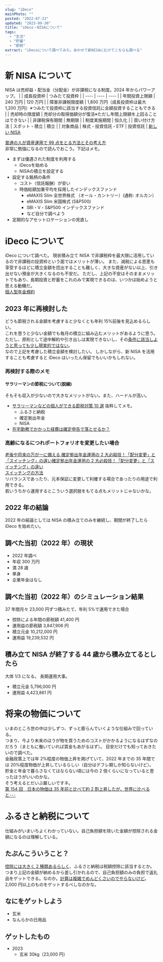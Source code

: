 ```yaml
---
slug: "iDeco"
mainPhoto: ""
posted: "2022-07-22"
updated: "2023-09-30"
title: "iDeco・NISAについて"
tags:
  - "生活"
  - "貯蓄"
  - "節税"
extract: "iDecoについて調べてみた。あわせて新NISAにむけてこちらも調べる"
---
```


# 新 NISA について

NISA は売却益・配当金（分配金）が非課税になる制度。2024 年からパワーアップ。
| | 成長投資枠 | つみたて投資枠 |
| ---- | ---- | ---- |
| 年間投資上限額 | 240 万円 | 120 万円 |
| 障害非課税限度額 | 1,800 万円（成長投資枠は最大 1,200 万円）※つみたて投資枠に該当する投資信託に全額投資することもできる |
| 売却時の限度額 | 売却分の取得価額分が復活※ただし年間上限額を上回ることはできない |
| 非課税保有期間 | 無期限 |
| 制度実施期間 | 恒久化 |
| 買い付け方法 | スポット・積立 | 積立 |
| 対象商品 | 株式・投資信託・ETF | 投資信託 |
[新しい NISA](https://www.fsa.go.jp/policy/nisa2/about/nisa2024/index.html)

[普通の人が資産運用で 99 点をとる方法とその考え方](https://hayatoito.github.io/2020/investing/)  
非常に勉強になるので読んでおこう。下記はメモ。
- まずは優遇された制度を利用する
  - iDecoを始める
  - NISAの積立を設定する
- 設定する銘柄の条件
  - コスト（信託報酬）が安い
  - 時価総額加重平均を採用したインデックスファンド
    - eMAXIS Slim 全世界株式 （オール・カントリー）(通称: オルカン）
    - eMAXIS Slim 米国株式 (S&P500)
    - SBI・V・S&P500 インデックスファンド
    - など自分で調べよう
- 定期的なアセットロケーションの見直し

# iDeco について

iDeco について調べた。
現状積み立て NISA で非課税枠を最大限に活用しているので非課税の投資枠という面ではメリットが薄い。
また、減税による恩恵も享受するほどに積立金額を捻出することも難しく、大きな資産がない以上、引き出せない預金が大きくなるのも不安だ。
ただし、上記の不安はそのままメリットでもあり、長期投資と貯蓄をこれのみで実現できるのは、いつかは始めようと思える動機だ。  
[個人型年金規約](https://www.ideco-koushiki.jp/library/style/)

## 2023 年に再検討した

どうも節税される金額を考慮すると少なくとも年利 15%前後を見込めるらしい。  
これを思うと少ない金額でも毎月の積立に組み込むメリットがあるように思う。  
ただし、原則として途中解約や引き出しは実現できないし、その[条件に該当しようと思っても少し現実的ではない](https://toushin-plaza.jp/column/ideco-cancel/)。  
なので上記を考慮した積立金額を検討したい。
しかしながら、新 NISA を活用することも考慮すると iDeco はいったん保留でもいいかもしれない。

### 再検討する際のメモ

#### サラリーマンの節税について(脱線)

そもそも収入が少ないので大きなメリットがない。また、ハードルが高い。

- [サラリーマンなどの個人ができる節税対策 10 選](https://www.resonabank.co.jp/kojin/column/hoken/column_0006.html)
  抜粋してメモ。
  - ふるさと納税
  - 確定拠出年金
  - NISA
- [在宅勤務でかかった経費は確定申告で落とせるか？](https://news.yahoo.co.jp/expert/articles/f2fa452427b7c58c92888b25ca246075b685a4b9)

### 高齢になるにつれポートフォリオを変更したい場合

[老後や将来の万が一に備える 確定拠出年金運用の 2 大必殺技！「配分変更」と「スイッチング」の違い確定拠出年金運用の 2 大必殺技！「配分変更」と「スイッチング」の違い](https://www.resonabank.co.jp/nenkin/ideco/column/difference-change-switching.html)  
[スイッチングの方法](https://member.rakuten-sec.co.jp/ITS/qaM-401K000-06.html)  
リバランスであったり、元本保証に変更して利確する場合であったりの用途で利用できる。  
若いうちから運用するとこういう選択肢をもてる点もメリットじゃないかな。

## 2022 年の結論

2022 年の結論としては NISA の積み立てのみを継続し、期間が終了したら iDeco を始めたい。

## 調べた当初（2022 年）の現状

- 2022 年調べ
- 年収 300 万円
- 満 28 歳
- 単身
- 企業年金はなし

## 調べた当初（2022 年）のシミュレーション結果

37 年間月々 23,000 円ずつ積みたて、年利 5%で運用できた場合

- 控除による年間の節税額 41,400 円
- 運用益の節税額 3,847,906 円
- 積立元金 10,212,000 円
- 運用益 19,239,532 円

## 積み立て NISA が終了する 44 歳から積み立てるとしたら

大体 1/3 になる。
長期運用大事。

- 積立元金 5,796,000 円
- 運用益 4,423,861 円

# 将来の物価について

いまのところ世の中は少しずつ、ずっと膨らんでいくような仕組みで回っている。  
つまり、今より未来のほうが物を買うためのコストがかかるようになるはずなのだろう（まともに働いていれば賃金もあがるはず）。
目安だけでも知っておきたいので調べた。  
金融政策上では年 2%程度の物価上昇を掲げていて、2022 年までの 35 年間では 20%程度物価が上昇しているらしい（自分はデフレ期しか知らないけど）。  
貯金と年金で暮らさなくてはならない頃には今の 2 倍くらいになっていると思ったほうがいいのかな。  
そう考えるとだいぶ厳しいですネ。  
[第 154 回　日本の物価は 35 年前と比べて約 2 割上昇したが、世界に比べると･･･](https://www.nissay.co.jp/enjoy/keizai/154.html)

# ふるさと納税について

仕組みがいまいちよくわかっていない。自己負担額を除いた金額が控除される金額になるのは理解している。

## たぶんこういうこと？

[控除には大きく 2 種類あるらしく](https://biz.moneyforward.com/tax_return/basic/52651/)、ふるさと納税は税額控除に該当するとか。つまり上記の金額が納めるから差し引かれるので、自己負担額のみの負担で返礼品をゲットできる。なのか。[計算は複雑でめんどくさいのでやらないけど](https://www.soumu.go.jp/main_sosiki/jichi_zeisei/czaisei/czaisei_seido/furusato/mechanism/deduction.html)。2,000 円以上のものをゲットするべしなのかな。

## なにをゲットしよう

- 玄米
- なんらかの日用品

## ゲットしたもの

- 2023
  - 玄米 30kg（23,000 円）
